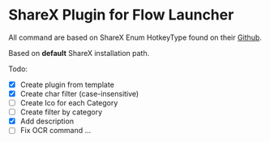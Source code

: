 ﻿# ShareX Plugin for Flow Launcher

All command are based on ShareX Enum HotkeyType found on their [Github](https://github.com/ShareX/ShareX/blob/master/ShareX/Enums.cs).

Based on **default** ShareX installation path.

Todo:
- [x] Create plugin from template
- [x] Create char filter (case-insensitive)
- [ ] Create Ico for each Category
- [ ] Create filter by category
- [x] Add description
- [ ] Fix OCR command ...